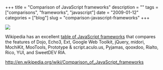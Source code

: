 +++
title = "Comparison of JavaScript frameworks"
description = ""
tags = ["comparisons", "frameworks", "javascript"]
date = "2009-01-12"
categories = ["blog"]
slug = "comparison-javascript-frameworks"
+++



  <div class="notebook-screenshot"><a href="http://en.wikipedia.org/wiki/Comparison_of_JavaScript_frameworks"><img id='bluga-thumbnail-1445' class='bluga-thumbnail large' src='http://media.konigi.com/bluga/
wt496b33ece51e9.jpg'/></a></div><p>Wikipedia has an excellent <a href="http://en.wikipedia.org/wiki/Comparison_of_JavaScript_frameworks">table of JavaScript frameworks</a> that compares the features of Dojo, Echo3, Ext, Google Web Toolkit, jQuery, midori, MochiKit, MooTools, Prototype &amp; script.aculo.us, Pyjamas, qooxdoo, Rialto, Rico, YUI, and SweetDEV RIA.</p>
    
  <a href="http://en.wikipedia.org/wiki/Comparison_of_JavaScript_frameworks">http://en.wikipedia.org/wiki/Comparison_of_JavaScript_frameworks</a>

